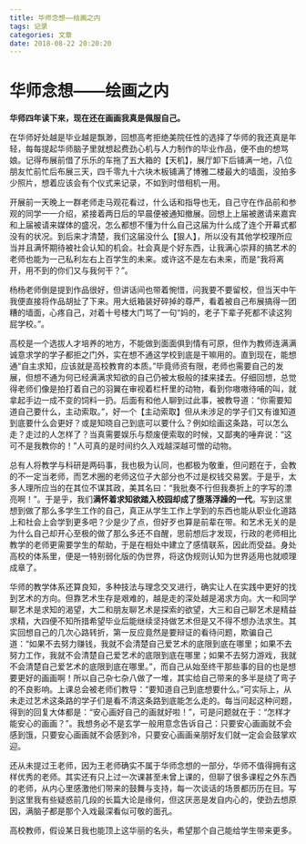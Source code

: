 ```yaml
---
title: 华师念想——绘画之内
tags: 记录
categories: 文章
date: 2018-08-22 20:20:20
---
```


# 华师念想——绘画之内 #

**华师四年读下来，现在还在画画我真是佩服自己。**

在华师好处越是毕业越是飘渺，回想高考拒绝美院任性的选择了华师的我还真是年轻，每每提起华师脑子里就想起费劲心机与人力制作的毕业作品，便不由的想骂娘。记得布展前借了乐乐的车拖了五大箱的【天机】，展厅卸下后铺满一地，八位朋友忙前忙后布展三天，四千零九十六块木板铺满了博雅二楼最大的墙面，没拍多少照片，想着应该会有个仪式来记录，不如到时借相机一用。

开展前一天晚上一群老师走马观花看过，什么话和指导也无，自己守在作品前和参观的同学一一介绍，紧接着两日后的早晨便被通知撤展。回想上上届被邀请来嘉宾和上届被请来媒体的盛况，怎么都想不懂为什么自己这届为什么成了连个开幕式都没有的状况。到后来才清楚，我们这届没什么【狠人】，所以没有其他学校理所应当并且满怀期待被社会认知的机会。社会真是个好东西，让我满心崇拜的搞艺术的老师也能为一己私利左右上百学生的未来。或许这不是左右未来，而是“我将离开，用不到的你们又与我何干？”。

<escape><!-- more --></escape>

杨杨老师倒是提到作品很好，但讲话间也带着惋惜，问我要不要留校，但当天中午我便直接将作品胡扯了下来。用大纸箱装好碎掉的尊严，看着被自己布展搞得一团糟的墙面，心疼自己，对着十号楼大门骂了一句“妈的，老子下辈子死都不读这狗屁学校。”。

高校是一个选拔人才培养的地方，不能做到面面俱到情有可原，但作为教师连满满诚意求学的学子都拒之门外，实在想不通这学校到底是干嘛用的。直到现在，能想通“自主求知，应该就是高校教育的本质。”毕竟师资有限，老师也需要自己的发展，但想不通为何已经满满求知欲的自己仍被太极般的揉来揉去。仔细回想，总觉得老师们像是拍打着自己的羽翼在审视着栏杆里的动物，看到你嗷嗷待哺的叫，就拿起手边一成不变的饲料一扔。后面有和他人聊到过此事，被教导道：“你需要知道自己要什么，主动索取。”，好一个【主动索取】但从未涉足的学子们又有谁知道到底要什么会更好？或是知晓自己到底可以要什么？例如绘画这条路，可以怎么走？走过的人怎样了？当真需要娱乐与颓废便索取的时候，又鄙夷的唾弃说：“这可不是我教你的！”人可真的是时间约久入戏越深越可憎的动物。

总有人将教学与科研是两码事，我也极为认同，也都极为敬重，但问题在于，会教的不一定当老师，而艺术圈的老师这位子大部分也不过是权钱交易罢。于是乎，太多人理所应当的在其位不谋其政，美其名曰：“我批奏不行但我奏折上的字写的漂亮啊！”。于是乎，我们**满怀着求知欲踏入校园却成了堕落浮躁的一代**。写到这里想到做了那么多学生工作的自己，真正从学生工作上学到的东西也能从职业化道路上和社会上会学到更多吧？少是少了点，但好歹也算是前辈在带。和艺术无关的是为什么自己却开心至极的做了那么多还不自醒，思前想后才发现，行政的老师相比教学的老师更需要学生的帮助，于是在相处中建立了感情联系，因此而受益。身处高校的体系里，便是一特别弱化版的伪世界，将这伪规则认知为世界适用也就顺理成章了。

华师的教学体系还算良知，多种技法与理念交叉进行，确实让人在实践中更好的找到艺术的方向。但靠艺术生存是艰难的，越是走的深处越是渴求方向。大一和同学聊艺术是求知的渴望，大二和朋友聊艺术是探索的欲望，大三和自己聊艺术是精益求精，大四便不知所措希望毕业后能继续坚持做艺术但是又不得不想办法求生。其实回想自己的几次心路转折，第一反应竟然是要辩证的看待问题，欺骗自己道：“如果不去努力赚钱，我就不会清楚自己爱艺术的底限到底在哪里；如果不去努力工作，我就不会清楚自己爱艺术的底限到底在哪里；如果不去努力游戏，我就不会清楚自己爱艺术的底限到底在哪里。”，而自己从始至终干那些事的目的也是想要更好的画画啊！所以自己杂七杂八做了一堆，其实给自己带来的多半是绕了弯子的不良影响。上课总会被老师们教导：“要知道自己到底想要什么。”可实际上，从未走过艺术这条路的学子们是看不清这条路到底能怎么走的。每当问起这种问题，得到的回复大体都是：“安心画好自己的画就好啦！”，可是问题就在于：“怎样才能安心的画画？”。我想务必不是玄学一般用意念告诉自己：只要安心画画就不会感到饿，只要安心画画就不会感到冷，只要安心画画亲朋好友们就一定会会鼓掌欢迎。

还从未提过王老师，因为王老师确实不属于华师念想的一部分，华师不值得拥有这样优秀的老师。其实还有只上过一次课甚至未曾上课的，但聊了很多课程之外东西的老师，从内心里感激他们带来的鼓舞与支持，每一次谈话的场景都历历在目。写到这里我有些疑惑前几段的长篇大论是缘何，但这厌恶是发自内心的，使劲去想原因，满脑子都是那个入戏最深看似可敬的面孔。

高校教师，假设某日我也能顶上这华丽的名头，希望那个自己能给学生带来更多。

